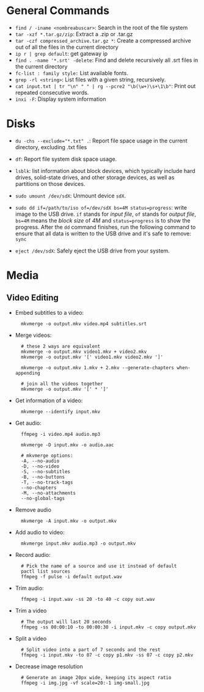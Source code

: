 # General Commands

- `find / -iname <nombreabuscar>`: Search in the root of the file system
- `tar -xzf *.tar.gz/zip`: Extract a .zip or .tar.gz
- `tar -czf compressed_archive.tar.gz *`: Create a compressed archive out of
  all the files in the current directory
- `ip r | grep default`: get gateway ip
- `find . -name '*.srt' -delete`: Find and delete recursively all .srt files in
  the current directory
- `fc-list : family style:` List available fonts.
- `grep -rl <string>`: List files with a given string, recursively.
- `cat input.txt | tr "\n" " " | rg --pcre2 "\b(\w+)\s+\1\b"`: Print out
  repeated consecutive words.
- `inxi -F`: Display system information
# Disks

- `du -chs --exclude="*.txt" .`: Report file space usage in the current
  directory, excluding .txt files
- `df`: Report file system disk space usage.

- `lsblk`: list information about block devices, which typically include hard
  drives, solid-state drives, and other storage devices, as well as partitions on
  those devices.
- `sudo umount /dev/sdX`: Unmount device `sdX`.
- `sudo dd if=/path/to/iso of=/dev/sdX bs=4M status=progress`: write image to
  the USB drive. `if` stands for _input file_, `of` stands for _output file_,
  `bs=4M` means the _block size_ of _4M_ and `status=progress` is to show the
  progress. After the `dd` command finishes, run the following command to ensure
  that all data is written to the USB drive and it's safe to remove: `sync`
- `eject /dev/sdX`: Safely eject the USB drive from your system.

# Media

## Video Editing

- Embed subtitles to a video:

        mkvmerge -o output.mkv video.mp4 subtitles.srt

- Merge videos:

        # these 2 ways are equivalent
        mkvmerge -o output.mkv video1.mkv + video2.mkv
        mkvmerge -o output.mkv '[' video1.mkv video2.mkv ']'

        mkvmerge -o output.mkv 1.mkv + 2.mkv --generate-chapters when-appending

        # join all the videos together
        mkvmerge -o output.mkv '[' * ']'


- Get information of a video:

        mkvmerge --identify input.mkv

- Get audio:

        ffmpeg -i video.mp4 audio.mp3

        mkvmerge -D input.mkv -o audio.aac

        # mkvmerge options:
        -A, --no-audio
        -D, --no-video
        -S, --no-subtitles
        -B, --no-buttons
        -T, --no-track-tags
        --no-chapters
        -M, --no-attachments
        --no-global-tags

- Remove audio

        mkvmerge -A input.mkv -o output.mkv

- Add audio to video:

        mkvmerge input.mkv audio.mp3 -o output.mkv

- Record audio:

        # Pick the name of a source and use it instead of default
        pactl list sources
        ffmpeg -f pulse -i default output.wav

- Trim audio:

        ffmpeg -i input.wav -ss 20 -to 40 -c copy out.wav

- Trim a video

        # The output will last 20 seconds
        ffmpeg -ss 00:00:10 -to 00:00:30 -i input.mkv -c copy output.mkv

- Split a video

        # Split video into a part of 7 seconds and the rest
        ffmpeg -i input.mkv -to 07 -c copy p1.mkv -ss 07 -c copy p2.mkv

- Decrease image resolution

        # Generate an image 20px wide, keeping its aspect ratio
        ffmpeg -i img.jpg -vf scale=20:-1 img-small.jpg

